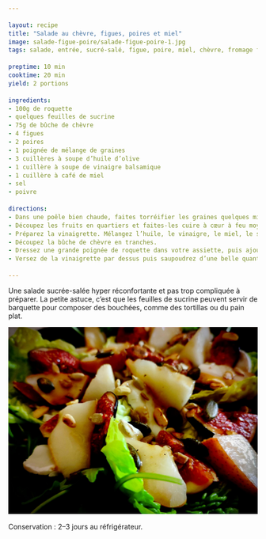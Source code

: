 ```yaml
---

layout: recipe
title: "Salade au chèvre, figues, poires et miel"
image: salade-figue-poire/salade-figue-poire-1.jpg
tags: salade, entrée, sucré-salé, figue, poire, miel, chèvre, fromage frais, roquette, vinaigrette, sucrine, graines

preptime: 10 min
cooktime: 20 min
yield: 2 portions

ingredients:
- 100g de roquette
- quelques feuilles de sucrine
- 75g de bûche de chèvre
- 4 figues
- 2 poires
- 1 poignée de mélange de graines
- 3 cuillères à soupe d’huile d’olive
- 1 cuillère à soupe de vinaigre balsamique
- 1 cuillère à café de miel
- sel
- poivre

directions:
- Dans une poêle bien chaude, faites torréifier les graines quelques minutes. Réservez.
- Découpez les fruits en quartiers et faites-les cuire à cœur à feu moyen doux.
- Préparez la vinaigrette. Mélangez l’huile, le vinaigre, le miel, le sel et le poivre.
- Découpez la bûche de chèvre en tranches.
- Dressez une grande poignée de roquette dans votre assiette, puis ajoutez quelques feuilles de sucrine. Déposez des tranches de fromage de chèvre puis ajoutez les figues et poires.
- Versez de la vinaigrette par dessus puis saupoudrez d’une belle quantité de graines torréifiées.

---
```


Une salade sucrée-salée hyper réconfortante et pas trop compliquée à préparer. La petite astuce, c’est que les feuilles de sucrine peuvent servir de barquette pour composer des bouchées, comme des tortillas ou du pain plat.

![Fondant et croquant s’entremêlent dans chaque bouchée, tout autant que le sucré et le salé. Des contrastes qui se dégustent dans une jolie entrée.](../images/salade-figue-poire/salade-figue-poire-2.jpg) 

Conservation&nbsp;: 2–3 jours au réfrigérateur.